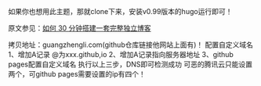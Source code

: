 如果你也想用此主题，那就clone下来，安装v0.99版本的hugo运行即可！

原文参见：[如何 30 分钟搭建一套完整独立博客](https://guangzhengli.com/blog/zh/how-to-create-your-blog-for-free-by-hugo-ladder-in-30min/)

拷贝地址：guangzhengli.com(github仓库链接他网站上面有)！
配置自定义域名
1、增加A记录 @为xxx.github,io
2、增加A记录指向服务器地址
3、github pages配置自定义域名
执行以上三步，DNS即可检测成功
可恶的腾讯云只能设置两个，可github pages需要设置的ip有四个！
